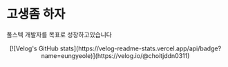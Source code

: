 <h1>고생좀 하자</h1>
<p>풀스텍 개발자를 목표로 성장하고있습니다</p>
<div align="center">
<!--   <img src="https://www.wyzowl.com/wp-content/uploads/2021/12/tenor.gif"> -->
<!--   <img src="https://resources.chimhaha.net/article/1688120125025-q978bop591.gif"> -->
  [![Velog's GitHub stats](https://velog-readme-stats.vercel.app/api/badge?name=eungyeole)](https://velog.io/@choitjddn0311) 
</div>
